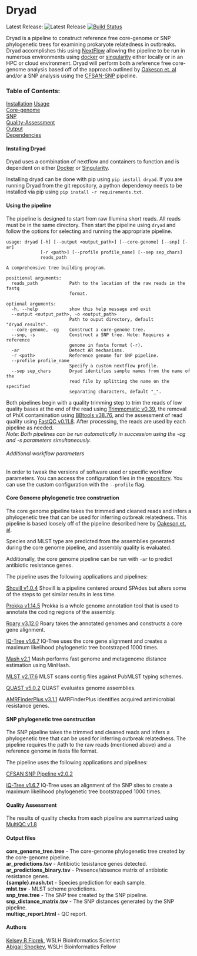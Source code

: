 # Dryad
Latest Release: ![Latest Release](https://img.shields.io/github/v/release/k-florek/dryad)
[![Build Status](https://travis-ci.org/k-florek/dryad.svg?branch=master)](https://travis-ci.org/k-florek/dryad)

Dryad is a pipeline to construct reference free core-genome or SNP phylogenetic trees for examining prokaryote relatedness in outbreaks. Dryad accomplishes this using [NextFlow](https://www.nextflow.io/) allowing the pipeline to be run in numerous environments using [docker](https://www.docker.com/) or [singularity](https://sylabs.io/) either locally or in an HPC or cloud environment. Dryad will perform both a reference free core-genome analysis based off of the approach outlined by [Oakeson et. al](https://www.ncbi.nlm.nih.gov/pubmed/30158193) and/or a SNP analysis using the [CFSAN-SNP](https://snp-pipeline.readthedocs.io/en/latest/readme.html) pipeline.

### Table of Contents:
[Installation](#installing-dryad)
[Usage](#Using-the-pipeline)  
[Core-genome](#Core-Genome-phylogenetic-tree-construction)  
[SNP](#SNP-phylogenetic-tree-construction)                                                                                        
[Quality-Assessment](#Quality-Assessment)                                                                                         
[Output](#Output-files)  
[Dependencies](#Dependencies)

#### Installing Dryad
Dryad uses a combination of nextflow and containers to function and is dependent on either [Docker](https://docs.docker.com/get-docker/) or [Singularity](https://sylabs.io/guides/3.5/user-guide/quick_start.html#quick-installation-steps).

Installing dryad can be done with pip using `pip install dryad`. If you are running Dryad from the git repository, a python dependency needs to be installed via pip using `pip install -r requirements.txt`.

#### Using the pipeline
The pipeline is designed to start from raw Illumina short reads. All reads must be in the same directory. Then start the pipeline using `dryad` and follow the options for selecting and running the appropriate pipeline.
```
usage: dryad [-h] [--output <output_path>] [--core-genome] [--snp] [-ar]
             [-r <path>] [--profile profile_name] [--sep sep_chars]
             reads_path

A comprehensive tree building program.

positional arguments:
  reads_path            Path to the location of the raw reads in the fastq
                        format.

optional arguments:
  -h, --help            show this help message and exit
  --output <output_path>, -o <output_path>
                        Path to ouput directory, default "dryad_results".
  --core-genome, -cg    Construct a core-genome tree.
  --snp, -s             Construct a SNP tree. Note: Requires a reference
                        genome in fasta format (-r).
  -ar                   Detect AR mechanisms.
  -r <path>             Reference genome for SNP pipeline.
  --profile profile_name
                        Specify a custom nextflow profile.
  --sep sep_chars       Dryad identifies sample names from the name of the
                        read file by splitting the name on the specified
                        separating characters, default "_".
```

Both pipelines begin with a quality trimming step to trim the reads of low quality bases at the end of the read using [Trimmomatic v0.39](http://www.usadellab.org/cms/?page=trimmomatic), the removal of PhiX contamination using [BBtools v38.76](https://jgi.doe.gov/data-and-tools/bbtools/), and the assessment of read quality using [FastQC v0.11.8](https://www.bioinformatics.babraham.ac.uk/projects/fastqc/). After processing, the reads are used by each pipeline as needed.  
*Note: Both pipelines can be run automatically in succession using the -cg and -s parameters simultaneously.*

###### Additional workflow parameters
In order to tweak the versions of software used or specific workflow parameters. You can access the configuration files in the [repository](). You can use the custom configuration with the `--profile` flag.

#### Core Genome phylogenetic tree construction
The core genome pipeline takes the trimmed and cleaned reads and infers a phylogenetic tree that can be used for inferring outbreak relatedness. This pipeline is based loosely off of the pipeline described here by [Oakeson et. al](https://www.ncbi.nlm.nih.gov/pubmed/30158193).

Species and MLST type are predicted from the assemblies generated during the core genome pipeline, and assembly quality is evaluated.

Additionally, the core genome pipeline can be run with `-ar` to predict antibiotic resistance genes.

The pipeline uses the following applications and pipelines:

[Shovill v1.0.4](https://github.com/tseemann/shovill)
Shovill is a pipeline centered around SPAdes but alters some of the steps to get similar results in less time.

[Prokka v1.14.5](https://github.com/tseemann/prokka)
Prokka is a whole genome annotation tool that is used to annotate the coding regions of the assembly.

[Roary v3.12.0](https://github.com/sanger-pathogens/Roary)
Roary takes the annotated genomes and constructs a core gene alignment.

[IQ-Tree v1.6.7](http://www.iqtree.org/)
IQ-Tree uses the core gene alignment and creates a maximum likelihood phylogenetic tree bootstraped 1000 times.

[Mash v2.1](https://github.com/marbl/Mash)
Mash performs fast genome and metagenome distance estimation using MinHash.

[MLST v2.17.6](https://github.com/tseemann/mlst)
MLST scans contig files against PubMLST typing schemes.

[QUAST v5.0.2](http://bioinf.spbau.ru/quast)
QUAST evaluates genome assemblies.

[AMRFinderPlus v3.1.1](https://github.com/ncbi/amr)
AMRFinderPlus identifies acquired antimicrobial resistance genes.

#### SNP phylogenetic tree construction
The SNP pipeline takes the trimmed and cleaned reads and infers a phylogenetic tree that can be used for inferring outbreak relatedness. The pipeline requires the path to the raw reads (mentioned above) and a reference genome in fasta file format.

The pipeline uses the following applications and pipelines:

[CFSAN SNP Pipeline v2.0.2](https://github.com/CFSAN-Biostatistics/snp-pipeline)

[IQ-Tree v1.6.7](http://www.iqtree.org/)
IQ-Tree uses an alignment of the SNP sites to create a maximum likelihood phylogenetic tree bootstrapped 1000 times.

#### Quality Assessment
The results of quality checks from each pipeline are summarized using [MultiQC v1.8](https://multiqc.info/)

#### Output files

**core_genome_tree.tree** - The core-genome phylogenetic tree created by the core-genome pipeline.  
**ar_predictions.tsv** - Antibiotic tesistance genes detected.  
**ar_predictions_binary.tsv** - Presence/absence matrix of antibiotic resistance genes.  
**{sample}.mash.txt** - Species prediction for each sample.  
**mlst.tsv** - MLST scheme predictions.  
**snp_tree.tree** - The SNP tree created by the SNP pipeline.  
**snp_distance_matrix.tsv** - The SNP distances generated by the SNP pipeline.  
**multiqc_report.html** - QC report.  

#### Authors
[Kelsey R Florek](https://github.com/k-florek), WSLH Bioinformatics Scientist  
[Abigail Shockey](https://github.com/AbigailShockey), WSLH Bioinformatics Fellow

